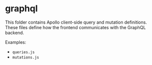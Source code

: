 # graphql
This folder contains Apollo client-side query and mutation definitions. These files define how the frontend communicates with the GraphQL backend.

Examples:
- `queries.js`
- `mutations.js`
